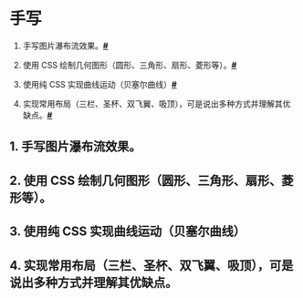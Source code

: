 # 手写

1. 手写图片瀑布流效果。**[#](#1)**

2. 使用 CSS 绘制几何图形（圆形、三角形、扇形、菱形等）。**[#](#1)**

3. 使用纯 CSS 实现曲线运动（贝塞尔曲线）**[#](#3)**

4. 实现常用布局（三栏、圣杯、双飞翼、吸顶），可是说出多种方式并理解其优缺点。**[#](#4)**

<h2 id="1">1. 手写图片瀑布流效果。</h2>

<h2 id="2">2. 使用 CSS 绘制几何图形（圆形、三角形、扇形、菱形等）。</h2>

<h2 id="3">3. 使用纯 CSS 实现曲线运动（贝塞尔曲线）</h2>

<h2 id="4">4. 实现常用布局（三栏、圣杯、双飞翼、吸顶），可是说出多种方式并理解其优缺点。</h2>